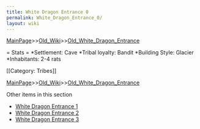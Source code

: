 ```yaml
---
title: White Dragon Entrance 0
permalink: White_Dragon_Entrance_0/
layout: wiki
---
```


[MainPage](/keeperrl_wiki/ "wikilink")>>[Old_Wiki](/keeperrl_wiki/Old_Wiki "wikilink")>>[Old_White_Dragon_Entrance](/keeperrl_wiki/Old_White_Dragon_Entrance "wikilink")

= Stats =
*Settlement: Cave
*Tribal loyalty: Bandit
*Building Style: Glacier
*Inhabitants: 2-4 rats    

[[Category: Tribes]]

[MainPage](/keeperrl_wiki/ "wikilink")>>[Old_Wiki](/keeperrl_wiki/Old_Wiki "wikilink")>>[Old_White_Dragon_Entrance](/keeperrl_wiki/Old_White_Dragon_Entrance "wikilink")

Other items in this section
-    [White Dragon Entrance 1](/keeperrl_wiki/White_Dragon_Entrance_1 "wikilink")
-    [White Dragon Entrance 2](/keeperrl_wiki/White_Dragon_Entrance_2 "wikilink")
-    [White Dragon Entrance 3](/keeperrl_wiki/White_Dragon_Entrance_3 "wikilink")
